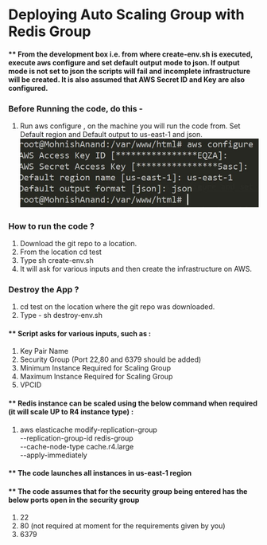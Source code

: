 # Deploying Auto Scaling Group with Redis Group

#### ** From the development box  i.e. from where create-env.sh is executed, execute aws configure and set default output mode to json. If output mode is not set to json the scripts will fail and incomplete infrastructure will be created. It is also assumed that AWS Secret ID and Key are also configured.

### Before Running the code, do this -
 1. Run aws configure , on the machine you will run the code from. Set Default region and Default output to us-east-1 and json.
 ![AWS-Configure](images/Capture-aws-configure.jpg)

### How to run the code ?
 1. Download the git repo to a location.
 2. From the location cd test
 3. Type sh create-env.sh
 4. It will ask for various inputs and then create the infrastructure on AWS.

 ### Destroy the App ?
 1. cd test on the location where the git repo was downloaded.
 2. Type - sh destroy-env.sh


 #### ** Script asks for various inputs, such as :
 1. Key Pair Name
 2. Security Group (Port 22,80 and 6379 should be added)
 3. Minimum Instance Required for Scaling Group
 4. Maximum Instance Required for Scaling Group
 5. VPCID

#### ** Redis instance can be scaled using the below command when required (it will scale UP to R4 instance type) :
  1. aws elasticache modify-replication-group \
	    --replication-group-id redis-group \
	    --cache-node-type cache.r4.large \
	    --apply-immediately
#### ** The code launches all instances in us-east-1 region
#### ** The code assumes that for the security group being entered has the below ports open in the security group
  1. 22
  2. 80 (not required at moment for the requirements given by you)
  3. 6379  
